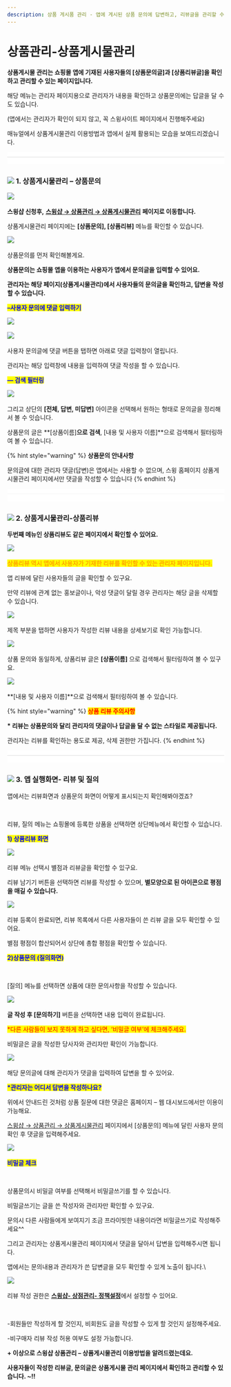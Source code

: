 ```yaml
---
description: 상품 게시품 관리 - 앱에 게시된 상품 문의에 답변하고, 리뷰글을 관리할 수 있는 방법 안내
---
```


# 상품관리-상품게시물관리

**상품게시물 관리는 쇼핑몰 앱에 기재된 사용자들의 \[상품문의글]과 \[상품리뷰글]을 확인하고 관리할 수 있는 페이지입니다.**

해당 메뉴는 관리자 페이지용으로 관리자가 내용을 확인하고 상품문의에는 답글을 달 수도 있습니다.

(앱에서는 관리자가 확인이 되지 않고, 꼭 스윙사이트 페이지에서 진행해주세요)

매뉴얼에서 상품게시물관리 이용방법과 앱에서 실제 활용되는 모습을 보여드리겠습니다.

![](<../../.gitbook/assets/구분선 (1) (1).PNG>)

### ![](https://wp.swing2app.co.kr/wp-content/uploads/2020/04/%EB%8B%A8%EB%9D%BD1-1.png) **1. 상품게시물관리 – 상품문의**

![](https://wp.swing2app.co.kr/wp-content/uploads/2018/11/%EC%83%81%ED%92%88%EA%B2%8C%EC%8B%9C%EB%AC%BC1.png)

**스윙샵 신청후,** [**스윙샵 → 상품관리 → 상품게시물관리**](http://www.swing2app.co.kr/view/store\_product\_board) **페이지로 이동합니다.**&#x20;

상품게시물관리 페이지에는 **\[상품문의], \[상품리뷰]** 메뉴를 확인할 수 있습니다.



![](https://wp.swing2app.co.kr/wp-content/uploads/2018/11/%EC%83%81%ED%92%88%EA%B2%8C%EC%8B%9C%EB%AC%BC%EA%B4%80%EB%A6%AC2.png)

상품문의를 먼저 확인해볼게요.

**상품문의는 쇼핑몰 앱을 이용하는 사용자가 앱에서 문의글을 입력할 수 있어요.**

**관리자는 해당 페이지(상품게시물관리)에서 사용자들의 문의글을 확인하고, 답변을 작성할 수 있습니다.**&#x20;



<mark style="color:blue;">**–사용자 문의에 댓글 입력하기**</mark>&#x20;

![](https://wp.swing2app.co.kr/wp-content/uploads/2018/11/%EC%83%81%ED%92%88%EA%B2%8C%EC%8B%9C%EB%AC%BC%EA%B4%80%EB%A6%AC4-1.png)

![](https://wp.swing2app.co.kr/wp-content/uploads/2018/11/%EC%83%81%ED%92%88%EA%B2%8C%EC%8B%9C%EB%AC%BC%EA%B4%80%EB%A6%AC5-1.png)

사용자 문의글에 댓글 버튼을 탭하면 아래로 댓글 입력창이 열립니다.

관리자는 해당 입력창에 내용을 입력하여 댓글 작성을 할 수 있습니다.&#x20;



<mark style="color:blue;">**— 검색 필터링**</mark>

![](https://wp.swing2app.co.kr/wp-content/uploads/2018/11/%EC%83%81%ED%92%88%EA%B2%8C%EC%8B%9C%EB%AC%BC%EA%B4%80%EB%A6%AC3.png)

그리고 상단의 **\[전체, 답변, 미답변]** 아이콘을 선택해서 원하는 형태로 문의글을 정리해서 볼 수 잇습니다.

상품문의 글은 **\[상품이름]**으로 검색**, \[내용 및 사용자 이름]**으로 검색해서 필터링하여 볼 수 있습니다.

{% hint style="warning" %}
**상품문의 안내사항**

문의글에 대한 관리자 댓글(답변)은 앱에서는 사용할 수 없으며, 스윙 홈페이지 상품게시물관리 페이지에서만 댓글을 작성할 수 있습니다
{% endhint %}



![](<../../.gitbook/assets/구분선 (1) (1).PNG>)

### ![](https://wp.swing2app.co.kr/wp-content/uploads/2020/04/%EB%8B%A8%EB%9D%BD1-1.png) **2. 상품게시물관리-상품리뷰**

**두번째 메뉴인 상품리뷰도 같은 페이지에서 확인할 수 있어요.**

![](https://wp.swing2app.co.kr/wp-content/uploads/2018/11/%EC%83%81%ED%92%88%EB%A6%AC%EB%B7%B01.png)

<mark style="color:orange;">**상품리뷰 역시 앱에서 사용자가 기재한 리뷰를 확인할 수 있는 관리자 페이지입니다.**</mark>&#x20;

앱 리뷰에 달린 사용자들의 글을 확인할 수 있구요.

만약 리뷰에 관계 없는 홍보글이나, 악성 댓글이 달릴 경우 관리자는 해당 글을 삭제할 수 있습니다.



![](https://wp.swing2app.co.kr/wp-content/uploads/2018/11/%EC%83%81%ED%92%88%EB%A6%AC%EB%B7%B02.png)

제목 부분을 탭하면 사용자가 작성한 리뷰 내용을 상세보기로 확인 가능합니다.



![](https://wp.swing2app.co.kr/wp-content/uploads/2018/11/%EC%83%81%ED%92%88%EA%B2%8C%EC%8B%9C%EB%AC%BC%EA%B4%80%EB%A6%AC5.png)

상품 문의와 동일하게, 상품리뷰 글은 **\[상품이름]** 으로 검색해서 필터링하여 볼 수 있구요.

![](https://wp.swing2app.co.kr/wp-content/uploads/2018/11/%EC%83%81%ED%92%88%EA%B2%8C%EC%8B%9C%EB%AC%BC%EA%B4%80%EB%A6%AC6.png)

**\[내용 및 사용자 이름]**으로 검색해서 필터링하여 볼 수 있습니다.

{% hint style="warning" %}
<mark style="color:orange;"><mark style="color:red;">**상품 리뷰 주의사항**<mark style="color:red;"></mark>

**\* 리뷰는 상품문의와 달리 관리자의 댓글이나 답글을 달 수 없는 스타일로 제공됩니다.**

관리자는 리뷰를 확인하는 용도로 제공, 삭제 권한만 가집니다.&#x20;
{% endhint %}

![](<../../.gitbook/assets/구분선 (1) (1).PNG>)

### ![](https://wp.swing2app.co.kr/wp-content/uploads/2020/04/%EB%8B%A8%EB%9D%BD1-1.png) **3. 앱 실행화면- 리뷰 및 질의**

앱에서는 리뷰화면과 상품문의 화면이 어떻게 표시되는지 확인해봐야겠죠?

<div align="left">

<img src="https://wp.swing2app.co.kr/wp-content/uploads/2018/11/%EB%85%B9%ED%99%94_2021_02_09_13_05_33_895.gif" alt="">

</div>

리뷰, 질의 메뉴는 쇼핑몰에 등록한 상품을 선택하면 상단메뉴에서 확인할 수 있습니다.&#x20;



<mark style="color:blue;">**1) 상품리뷰 화면**</mark>

![](https://wp.swing2app.co.kr/wp-content/uploads/2018/11/%EC%83%81%ED%92%88%EB%A6%AC%EB%B7%B04.png)

리뷰 메뉴 선택시 별점과 리뷰글을 확인할 수 있구요.

리뷰 남기기 버튼을 선택하면 리뷰를 작성할 수 있으며, **별모양으로 된 아이콘으로 평점을 매길 수 있습니다.**&#x20;



![](https://wp.swing2app.co.kr/wp-content/uploads/2018/11/%EC%83%81%ED%92%88%EB%A6%AC%EB%B7%B05.png)

리뷰 등록이 완료되면, 리뷰 목록에서 다른 사용자들이 쓴 리뷰 글을 모두 확인할 수 있어요.

별점 평점이 합산되어서 상단에 총합 평점을 확인할 수 있습니다.



<mark style="color:blue;">**2)상품문의 (질의화면)**</mark>

<div align="left">

<img src="https://wp.swing2app.co.kr/wp-content/uploads/2018/11/%EC%83%81%ED%92%88%EC%A7%88%EB%AC%B84.png" alt="">

</div>

\[질의] 메뉴를 선택하면 상품에 대한 문의사항을 작성할 수 있습니다.

![](https://wp.swing2app.co.kr/wp-content/uploads/2018/11/%EC%83%81%ED%92%88%EC%A7%88%EB%AC%B85.png)

**글 작성 후 \[문의하기]** 버튼을 선택하면 내용 입력이 완료됩니다.

<mark style="color:red;">\*다른 사람들이 보지 못하게 하고 싶다면, ‘비밀글 여부’에 체크해주세요.</mark>

비밀글은 글을 작성한 당사자와 관리자만 확인이 가능합니다.&#x20;

![](https://wp.swing2app.co.kr/wp-content/uploads/2018/09/%ED%99%94%EC%82%B4%ED%91%9C-4.png)

해당 문의글에 대해 관리자가 댓글을 입력하여 답변을 할 수 있어요.



<mark style="color:blue;">**\*관리자는 어디서 답변을 작성하나요?**</mark>

위에서 안내드린 것처럼 상품 질문에 대한 댓글은 홈페이지 – 웹 대시보드에서만 이용이 가능해요.

&#x20;[스윙샵 → 상품관리 → 상품게시물관리](http://www.swing2app.co.kr/view/store\_product\_board) 페이지에서 \[상품문의] 메뉴에 달린 사용자 문의 확인 후 댓글을 입력해주세요.&#x20;

![](https://wp.swing2app.co.kr/wp-content/uploads/2018/11/%EC%83%81%ED%92%88%EA%B2%8C%EC%8B%9C%EB%AC%BC%EA%B4%80%EB%A6%AC4-1.png)

<mark style="color:blue;">**비밀글 체크**</mark>

<div align="left">

<img src="https://wp.swing2app.co.kr/wp-content/uploads/2018/11/%EC%83%81%ED%92%88%EC%A7%88%EB%AC%B86.png" alt="">

</div>

상품문의시 비밀글 여부를 선택해서 비밀글쓰기를 할 수 있습니다.

비밀글쓰기는 글을 쓴 작성자와 관리자만 확인할 수 있구요.&#x20;

문의시 다른 사람들에게 보여지기 조금 프라이빗한 내용이라면 비밀글쓰기로 작성해주세요^^

그리고 관리자는 상품게시물관리 페이지에서 댓글을 달아서 답변을 입력해주시면 됩니다.

앱에서는 문의내용과 관리자가 쓴 답변글을 모두 확인할 수 있게 노출이 됩니다.\


![](https://wp.swing2app.co.kr/wp-content/uploads/2018/09/%EC%BA%A1%EC%B2%98-3.png)

리뷰 작성 권한은 [**스윙샵- 상점관리- 정책설정**](http://www.swing2app.co.kr/view/store\_info\_policy\_setting)에서 설정할 수 있어요.

<div align="left">

<img src="https://wp.swing2app.co.kr/wp-content/uploads/2018/11/%EC%83%81%ED%92%88%EB%A6%AC%EB%B7%B07.png" alt="">

</div>

\-회원들만 작성하게 할 것인지, 비회원도 글을 작성할 수 있게 할 것인지 설정해주세요.

\-비구매자 리뷰 작성 허용 여부도 설정 가능합니다.



**+ 이상으로 스윙샵 상품관리 – 상품게시물관리 이용방법을 알려드렸는데요.**

**사용자들이 작성한 리뷰글, 문의글은 상품게시물 관리 페이지에서 확인하고 관리할 수 있습니다. \~!!**

